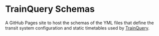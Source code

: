 # TrainQuery Schemas

A GitHub Pages site to host the schemas of the YML files that define the transit system configuration and static timetables used by [TrainQuery](https://github.com/schel-d/trainquery).
